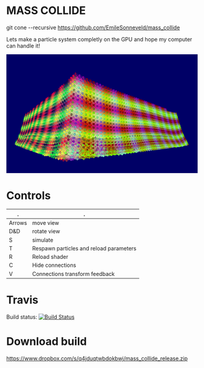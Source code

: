MASS COLLIDE
============

git cone --recursive https://github.com/EmileSonneveld/mass_collide

Lets make a particle system completly on the GPU and hope my computer can handle it!

<img src="https://github.com/EmileSonneveld/mass_collide/blob/master/screenshots/bigBlob100000_05.PNG"/>

Controls
========

. | .
------ | ------
Arrows | move view
D&D    | rotate view
S      | simulate
T      | Respawn particles and reload parameters
R      | Reload shader
C      | Hide connections
V      | Connections transform feedback


Travis
======
Build status:
[![Build Status](https://travis-ci.org/EmileSonneveld/mass_collide.png)](https://travis-ci.org/EmileSonneveld/mass_collide)

Download build
==============
https://www.dropbox.com/s/q4jduqtwbdokbwj/mass_collide_release.zip
